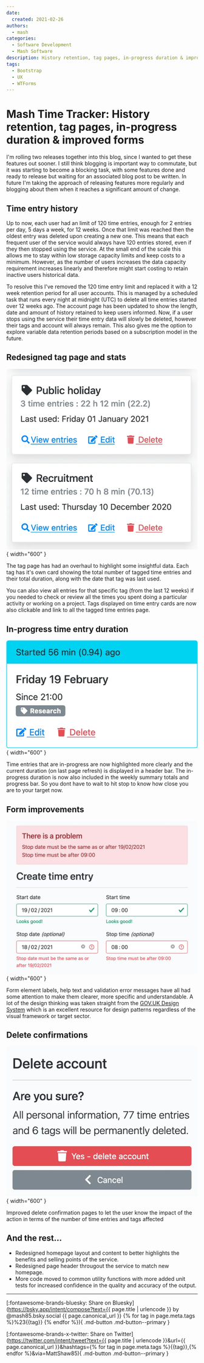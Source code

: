```yaml
---
date:
  created: 2021-02-26
authors:
  - mash
categories:
  - Software Development
  - Mash Software
description: History retention, tag pages, in-progress duration & improved forms
tags:
  - Bootstrap
  - UX
  - WTForms
---
```


# Mash Time Tracker: History retention, tag pages, in-progress duration & improved forms

I'm rolling two releases together into this blog, since I wanted to get these features out sooner. I still think blogging is important way to commutate, but it was starting to become a blocking task, with some features done and ready to release but waiting for an associated blog post to be written. In future I'm taking the approach of releasing features more regularly and blogging about them when it reaches a significant amount of change.

<!-- more -->

## Time entry history

Up to now, each user had an limit of 120 time entries, enough for 2 entries per day, 5 days a week, for 12 weeks. Once that limit was reached then the oldest entry was deleted upon creating a new one. This means that each frequent user of the service would always have 120 entries stored, even if they then stopped using the service. At the small end of the scale this allows me to stay within low storage capacity limits and keep costs to a minimum. However, as the number of users increases the data capacity requirement increases linearly and therefore might start costing to retain inactive users historical data.

To resolve this I've removed the 120 time entry limit and replaced it with a 12 week retention period for all user accounts. This is managed by a scheduled task that runs every night at midnight (UTC) to delete all time entries started over 12 weeks ago. The account page has been updated to show the length, date and amount of history retained to keep users informed. Now, if a user stops using the service their time entry data will slowly be deleted, however their tags and account will always remain. This also gives me the option to explore variable data retention periods based on a subscription model in the future.

## Redesigned tag page and stats

![Redesigned tag page](../../assets/images/button-history-1.png){ width="600" }

The tag page has had an overhaul to highlight some insightful data. Each tag has it's own card showing the total number of tagged time entries and their total duration, along with the date that tag was last used.

You can also view all entries for that specific tag (from the last 12 weeks) if you needed to check or review all the times you spent doing a particular activity or working on a project. Tags displayed on time entry cards are now also clickable and link to all the tagged time entries page.

## In-progress time entry duration

![In-progress time entry](../../assets/images/button-history-2.png){ width="600" }

Time entries that are in-progress are now highlighted more clearly and the current duration (on last page refresh) is displayed in a header bar. The in-progress duration is now also included in the weekly summary totals and progress bar. So you dont have to wait to hit stop to know how close you are to your target now.

## Form improvements

![Form improvements](../../assets/images/button-history-3.png){ width="600" }

Form element labels, help text and validation error messages have all had some attention to make them clearer, more specific and understandable. A lot of the design thinking was taken straight from the [GOV.UK Design System](https://design-system.service.gov.uk/) which is an excellent resource for design patterns regardless of the visual framework or target sector.

## Delete confirmations

![Delete confirmations](../../assets/images/button-history-4.png){ width="600" }

Improved delete confirmation pages to let the user know the impact of the action in terms of the number of time entries and tags affected

## And the rest…

- Redesigned homepage layout and content to better highlights the benefits and selling points of the service.
- Redesigned page header througout the service to match new homepage.
- More code moved to common utility functions with more added unit tests for increased confidence in the quality and accuracy of the output.

---

[:fontawesome-brands-bluesky: Share on Bluesky](https://bsky.app/intent/compose?text={{ page.title | urlencode }} by @mash85.bsky.social {{ page.canonical_url }} {% for tag in page.meta.tags %}%23{{tag}} {% endfor %}){ .md-button .md-button--primary }

[:fontawesome-brands-x-twitter: Share on Twitter](https://twitter.com/intent/tweet?text={{ page.title | urlencode }}&url={{ page.canonical_url }}&hashtags={% for tag in page.meta.tags %}{{tag}},{% endfor %}&via=MattShaw85){ .md-button .md-button--primary }
